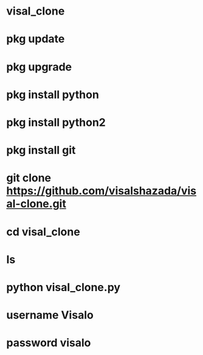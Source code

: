 # visal_clone
# pkg update
# pkg upgrade
# pkg install python
# pkg install python2
# pkg install git
# git clone https://github.com/visalshazada/visal-clone.git

# cd visal_clone
# Is
# python visal_clone.py
# username Visalo
# password visalo









